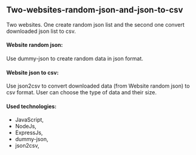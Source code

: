 ## Two-websites-random-json-and-json-to-csv

Two websites. One create random json list and the second one convert downloaded json list to csv. 

#### Website random json:
Use dummy-json to create random data in json format.

#### Website json to csv:
Use json2csv to convert downloaded data (from Website random json) to csv format.
User can choose the type of data and their size. 

#### Used technologies: 
* JavaScript, 
* NodeJs, 
* ExpressJs, 
* dummy-json, 
* json2csv,
